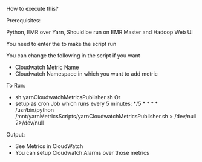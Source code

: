 How to execute this?

Prerequisites:

Python, EMR over Yarn, Should be run on EMR Master and Hadoop Web UI 

You need to enter the <Hadoop Web UI IP> to make the script run

You can change the following in the script if you want
- Cloudwatch Metric Name  
- Cloudwatch Namespace in which you want to add metric  

To Run:

- sh yarnCloudwatchMetricsPublisher.sh Or 
- setup as cron Job which runs every 5 minutes: */5 * * * * /usr/bin/python /mnt/yarnMetricsScripts/yarnCloudwatchMetricsPublisher.sh > /dev/null 2>/dev/null

Output:

- See Metrics in CloudWatch
- You can setup Cloudwatch Alarms over those metrics  
